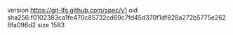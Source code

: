 version https://git-lfs.github.com/spec/v1
oid sha256:f0102383ca1fe470c85732cd69c7fd45d370f1df828a272b5775e2628fa096d2
size 1583
